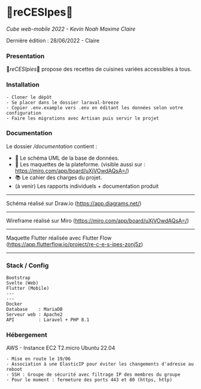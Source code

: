 # 🧁reCESIpes🧁

_Cube web-mobile 2022 - Kevin Noah Maxime Claire_

Dernière édition : 28/06/2022 - Claire

### Presentation

🧁*reCESIpies*🧁 propose des recettes de cuisines variées accessibles à tous.

### Installation

    - Cloner le dépôt
    - Se placer dans le dossier laraval-breeze
    - Copier .env.example vers .env en éditant les données selon votre configuration
    - Faire les migrations avec Artisan puis servir le projet

### Documentation

Le dossier */documentation* contient :

 - 📐 Le schéma UML de la base de données.
 - 💄 Les maquettes de la plateforme. (visible  aussi sur : https://miro.com/app/board/uXjVOwdAQsA=/)
 - 📚 Le cahier des charges du projet.
 - (à venir) Les rapports individuels + documentation produit

---

Schéma réalisé sur Draw.io (https://app.diagrams.net/)

---

Wireframe réalisé sur Miro (https://miro.com/app/board/uXjVOwdAQsA=/)

---

Maquette Flutter réalisée avec Flutter Flow (https://app.flutterflow.io/project/re-c-e-s-ipes-zonj5z)

---

### Stack / Config
 

    Bootstrap
    Svelte (Web)
    Flutter (Mobile)
    ---
    ---
    Docker
    Database    : MariaDB
    Serveur web : Apache2
    API         : Laravel + PHP 8.1


### Hébergement

AWS - Instance EC2 T2.micro Ubuntu 22.04 

    - Mise en route le 19/06
    - Association à une ElasticIP pour éviter les changements d'adresse au reboot
    - SSH : Groupe de sécurité avec filtrage IP des membres du groupe
    - Pour le moment : fermeture des ports 443 et 80 (https, http) 
